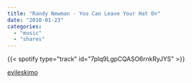```yaml
---
title: "Randy Newman - You Can Leave Your Hat On"
date: "2010-01-23"
categories:
  - "music"
  - "shares"
---
```


{{< spotify type="track" id="7plq9LgpCQASO6rnkRyJYS" >}}

[evileskimo](http://evileskimo.tumblr.com/post/313327397/randy-newman-you-can-leave-your-hat-on)

